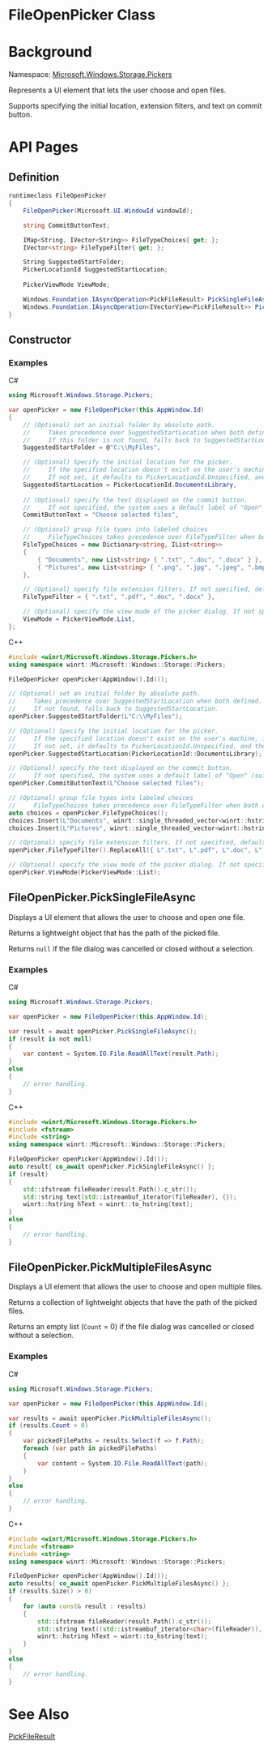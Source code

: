 FileOpenPicker Class
===

# Background

Namespace: [Microsoft.Windows.Storage.Pickers](./Microsoft.Windows.Storage.Pickers.md)

Represents a UI element that lets the user choose and open files.

Supports specifying the initial location, extension filters, and text on commit button.

# API Pages

## Definition

```C#
runtimeclass FileOpenPicker
{
    FileOpenPicker(Microsoft.UI.WindowId windowId);

    string CommitButtonText;

    IMap<String, IVector<String>> FileTypeChoices{ get; };
    IVector<string> FileTypeFilter{ get; };

    String SuggestedStartFolder;
    PickerLocationId SuggestedStartLocation;
    
    PickerViewMode ViewMode;

    Windows.Foundation.IAsyncOperation<PickFileResult> PickSingleFileAsync();
    Windows.Foundation.IAsyncOperation<IVectorView<PickFileResult>> PickMultipleFilesAsync();
}
```

## Constructor

### Examples
C#

```C#
using Microsoft.Windows.Storage.Pickers;

var openPicker = new FileOpenPicker(this.AppWindow.Id)
{
    // (Optional) set an initial folder by absolute path. 
    //     Takes precedence over SuggestedStartLocation when both defined.
    //     If this folder is not found, falls back to SuggestedStartLocation.
    SuggestedStartFolder = @"C:\\MyFiles",

    // (Optional) Specify the initial location for the picker. 
    //     If the specified location doesn't exist on the user's machine, it falls back to the DocumentsLibrary.
    //     If not set, it defaults to PickerLocationId.Unspecified, and the system will use its default location.
    SuggestedStartLocation = PickerLocationId.DocumentsLibrary,
    
    // (Optional) specify the text displayed on the commit button. 
    //     If not specified, the system uses a default label of "Open" (suitably translated).
    CommitButtonText = "Choose selected files",

    // (Optional) group file types into labeled choices
    //     FileTypeChoices takes precedence over FileTypeFilter when both defined.
    FileTypeChoices = new Dictionary<string, IList<string>>
    {
        { "Documents", new List<string> { ".txt", ".doc", ".docx" } },
        { "Pictures", new List<string> { ".png", ".jpg", ".jpeg", ".bmp" } }
    },

    // (Optional) specify file extension filters. If not specified, defaults to all files (*.*).
    FileTypeFilter = { ".txt", ".pdf", ".doc", ".docx" },

    // (Optional) specify the view mode of the picker dialog. If not specified, defaults to List.
    ViewMode = PickerViewMode.List,
};
```

C++

```C++
#include <winrt/Microsoft.Windows.Storage.Pickers.h>
using namespace winrt::Microsoft::Windows::Storage::Pickers;

FileOpenPicker openPicker(AppWindow().Id());

// (Optional) set an initial folder by absolute path. 
//     Takes precedence over SuggestedStartLocation when both defined.
//     If not found, falls back to SuggestedStartLocation.
openPicker.SuggestedStartFolder(L"C:\\MyFiles");

// (Optional) Specify the initial location for the picker. 
//     If the specified location doesn't exist on the user's machine, it falls back to the DocumentsLibrary.
//     If not set, it defaults to PickerLocationId.Unspecified, and the system will use its default location.
openPicker.SuggestedStartLocation(PickerLocationId::DocumentsLibrary);

// (Optional) specify the text displayed on the commit button. 
//     If not specified, the system uses a default label of "Open" (suitably translated).
openPicker.CommitButtonText(L"Choose selected files");

// (Optional) group file types into labeled choices
//     FileTypeChoices takes precedence over FileTypeFilter when both defined.
auto choices = openPicker.FileTypeChoices();
choices.Insert(L"Documents", winrt::single_threaded_vector<winrt::hstring>({ L".txt", L".doc", L".docx" }));
choices.Insert(L"Pictures", winrt::single_threaded_vector<winrt::hstring>({ L".png", L".jpg", L".jpeg", L".bmp" }));

// (Optional) specify file extension filters. If not specified, defaults to all files (*.*).
openPicker.FileTypeFilter().ReplaceAll({ L".txt", L".pdf", L".doc", L".docx" });

// (Optional) specify the view mode of the picker dialog. If not specified, defaults to List.
openPicker.ViewMode(PickerViewMode::List);
```

## FileOpenPicker.PickSingleFileAsync

Displays a UI element that allows the user to choose and open one file.

Returns a lightweight object that has the path of the picked file.

Returns `null` if the file dialog was cancelled or closed without a selection.

### Examples

C#

```C#
using Microsoft.Windows.Storage.Pickers;

var openPicker = new FileOpenPicker(this.AppWindow.Id);

var result = await openPicker.PickSingleFileAsync();
if (result is not null)
{
    var content = System.IO.File.ReadAllText(result.Path);
}
else
{
    // error handling.
}
```

C++
```C++
#include <winrt/Microsoft.Windows.Storage.Pickers.h>
#include <fstream>
#include <string>
using namespace winrt::Microsoft::Windows::Storage::Pickers;

FileOpenPicker openPicker(AppWindow().Id());
auto result{ co_await openPicker.PickSingleFileAsync() };
if (result)
{
    std::ifstream fileReader(result.Path().c_str());
    std::string text(std::istreambuf_iterator(fileReader), {});
    winrt::hstring hText = winrt::to_hstring(text);
}
else
{
    // error handling.
}
```

## FileOpenPicker.PickMultipleFilesAsync

Displays a UI element that allows the user to choose and open multiple files.

Returns a collection of lightweight objects that have the path of the picked files.

Returns an empty list (`Count` = 0) if the file dialog was cancelled or closed without a selection.

### Examples

C#

```C#
using Microsoft.Windows.Storage.Pickers;

var openPicker = new FileOpenPicker(this.AppWindow.Id);

var results = await openPicker.PickMultipleFilesAsync();
if (results.Count > 0)
{
    var pickedFilePaths = results.Select(f => f.Path);
    foreach (var path in pickedFilePaths)
    {
        var content = System.IO.File.ReadAllText(path);
    }
}
else
{
    // error handling.
}
```

C++
```C++
#include <winrt/Microsoft.Windows.Storage.Pickers.h>
#include <fstream>
#include <string>
using namespace winrt::Microsoft::Windows::Storage::Pickers;

FileOpenPicker openPicker(AppWindow().Id());
auto results{ co_await openPicker.PickMultipleFilesAsync() };
if (results.Size() > 0)
{
    for (auto const& result : results)
    {
        std::ifstream fileReader(result.Path().c_str());
        std::string text((std::istreambuf_iterator<char>(fileReader)), std::istreambuf_iterator<char>());
        winrt::hstring hText = winrt::to_hstring(text);
    }
}
else
{
    // error handling.
}
```

# See Also

[PickFileResult](./PickFileResult.md)
